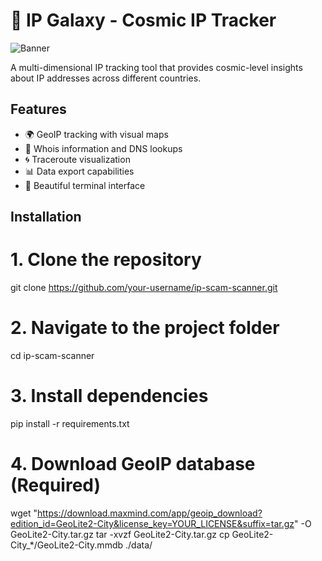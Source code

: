 # 🌌 IP Galaxy - Cosmic IP Tracker

![Banner](Documents/python/screenshot.jpeg)

A multi-dimensional IP tracking tool that provides cosmic-level insights about IP addresses across different countries.

## Features

- 🌍 GeoIP tracking with visual maps
- 🔮 Whois information and DNS lookups
- 🌀 Traceroute visualization
- 📊 Data export capabilities
- 🌈 Beautiful terminal interface

## Installation

# 1. Clone the repository
git clone https://github.com/your-username/ip-scam-scanner.git

# 2. Navigate to the project folder
cd ip-scam-scanner

# 3. Install dependencies
pip install -r requirements.txt

# 4. Download GeoIP database (Required)
wget "https://download.maxmind.com/app/geoip_download?edition_id=GeoLite2-City&license_key=YOUR_LICENSE&suffix=tar.gz" -O GeoLite2-City.tar.gz
tar -xvzf GeoLite2-City.tar.gz
cp GeoLite2-City_*/GeoLite2-City.mmdb ./data/
